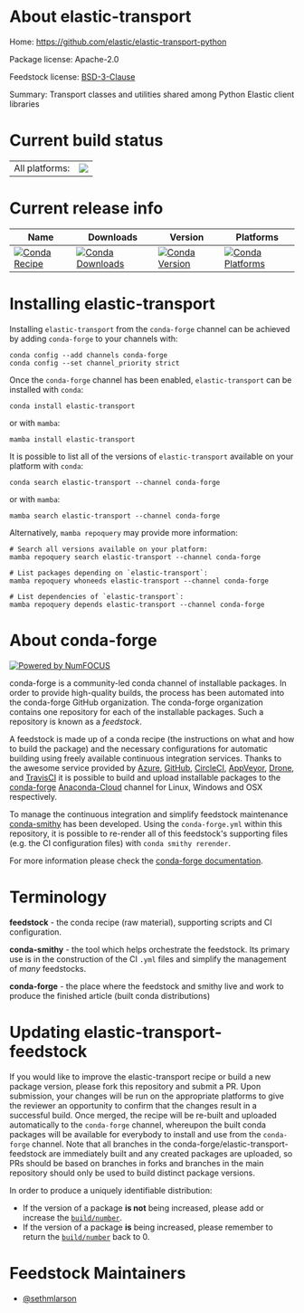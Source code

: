 About elastic-transport
=======================

Home: https://github.com/elastic/elastic-transport-python

Package license: Apache-2.0

Feedstock license: [BSD-3-Clause](https://github.com/conda-forge/elastic-transport-feedstock/blob/main/LICENSE.txt)

Summary: Transport classes and utilities shared among Python Elastic client libraries

Current build status
====================


<table><tr><td>All platforms:</td>
    <td>
      <a href="https://dev.azure.com/conda-forge/feedstock-builds/_build/latest?definitionId=15385&branchName=main">
        <img src="https://dev.azure.com/conda-forge/feedstock-builds/_apis/build/status/elastic-transport-feedstock?branchName=main">
      </a>
    </td>
  </tr>
</table>

Current release info
====================

| Name | Downloads | Version | Platforms |
| --- | --- | --- | --- |
| [![Conda Recipe](https://img.shields.io/badge/recipe-elastic--transport-green.svg)](https://anaconda.org/conda-forge/elastic-transport) | [![Conda Downloads](https://img.shields.io/conda/dn/conda-forge/elastic-transport.svg)](https://anaconda.org/conda-forge/elastic-transport) | [![Conda Version](https://img.shields.io/conda/vn/conda-forge/elastic-transport.svg)](https://anaconda.org/conda-forge/elastic-transport) | [![Conda Platforms](https://img.shields.io/conda/pn/conda-forge/elastic-transport.svg)](https://anaconda.org/conda-forge/elastic-transport) |

Installing elastic-transport
============================

Installing `elastic-transport` from the `conda-forge` channel can be achieved by adding `conda-forge` to your channels with:

```
conda config --add channels conda-forge
conda config --set channel_priority strict
```

Once the `conda-forge` channel has been enabled, `elastic-transport` can be installed with `conda`:

```
conda install elastic-transport
```

or with `mamba`:

```
mamba install elastic-transport
```

It is possible to list all of the versions of `elastic-transport` available on your platform with `conda`:

```
conda search elastic-transport --channel conda-forge
```

or with `mamba`:

```
mamba search elastic-transport --channel conda-forge
```

Alternatively, `mamba repoquery` may provide more information:

```
# Search all versions available on your platform:
mamba repoquery search elastic-transport --channel conda-forge

# List packages depending on `elastic-transport`:
mamba repoquery whoneeds elastic-transport --channel conda-forge

# List dependencies of `elastic-transport`:
mamba repoquery depends elastic-transport --channel conda-forge
```


About conda-forge
=================

[![Powered by
NumFOCUS](https://img.shields.io/badge/powered%20by-NumFOCUS-orange.svg?style=flat&colorA=E1523D&colorB=007D8A)](https://numfocus.org)

conda-forge is a community-led conda channel of installable packages.
In order to provide high-quality builds, the process has been automated into the
conda-forge GitHub organization. The conda-forge organization contains one repository
for each of the installable packages. Such a repository is known as a *feedstock*.

A feedstock is made up of a conda recipe (the instructions on what and how to build
the package) and the necessary configurations for automatic building using freely
available continuous integration services. Thanks to the awesome service provided by
[Azure](https://azure.microsoft.com/en-us/services/devops/), [GitHub](https://github.com/),
[CircleCI](https://circleci.com/), [AppVeyor](https://www.appveyor.com/),
[Drone](https://cloud.drone.io/welcome), and [TravisCI](https://travis-ci.com/)
it is possible to build and upload installable packages to the
[conda-forge](https://anaconda.org/conda-forge) [Anaconda-Cloud](https://anaconda.org/)
channel for Linux, Windows and OSX respectively.

To manage the continuous integration and simplify feedstock maintenance
[conda-smithy](https://github.com/conda-forge/conda-smithy) has been developed.
Using the ``conda-forge.yml`` within this repository, it is possible to re-render all of
this feedstock's supporting files (e.g. the CI configuration files) with ``conda smithy rerender``.

For more information please check the [conda-forge documentation](https://conda-forge.org/docs/).

Terminology
===========

**feedstock** - the conda recipe (raw material), supporting scripts and CI configuration.

**conda-smithy** - the tool which helps orchestrate the feedstock.
                   Its primary use is in the construction of the CI ``.yml`` files
                   and simplify the management of *many* feedstocks.

**conda-forge** - the place where the feedstock and smithy live and work to
                  produce the finished article (built conda distributions)


Updating elastic-transport-feedstock
====================================

If you would like to improve the elastic-transport recipe or build a new
package version, please fork this repository and submit a PR. Upon submission,
your changes will be run on the appropriate platforms to give the reviewer an
opportunity to confirm that the changes result in a successful build. Once
merged, the recipe will be re-built and uploaded automatically to the
`conda-forge` channel, whereupon the built conda packages will be available for
everybody to install and use from the `conda-forge` channel.
Note that all branches in the conda-forge/elastic-transport-feedstock are
immediately built and any created packages are uploaded, so PRs should be based
on branches in forks and branches in the main repository should only be used to
build distinct package versions.

In order to produce a uniquely identifiable distribution:
 * If the version of a package **is not** being increased, please add or increase
   the [``build/number``](https://docs.conda.io/projects/conda-build/en/latest/resources/define-metadata.html#build-number-and-string).
 * If the version of a package **is** being increased, please remember to return
   the [``build/number``](https://docs.conda.io/projects/conda-build/en/latest/resources/define-metadata.html#build-number-and-string)
   back to 0.

Feedstock Maintainers
=====================

* [@sethmlarson](https://github.com/sethmlarson/)


